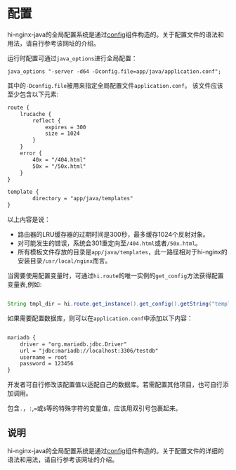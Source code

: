 # 配置

hi-nginx-java的全局配置系统是通过[config](https://github.com/lightbend/config)组件构造的。关于配置文件的语法和用法，请自行参考该网址的介绍。

运行时配置可通过`java_options`进行全局配置：
```nginx
java_options "-server -d64 -Dconfig.file=app/java/application.conf";
```
其中的`-Dconfig.file`被用来指定全局配置文件`application.conf`。
该文件应该至少包含以下元素:
```txt
route {
	lrucache {
		reflect {
			expires = 300
			size = 1024
		}
	}
    error {
        40x = "/404.html"
        50x = "/50x.html"
    } 
}

template {
        directory = "app/java/templates"
}


```
以上内容是说：
 - 路由器的LRU缓存器的过期时间是300秒，最多缓存1024个反射对象。
 - 对可能发生的错误，系统会301重定向至`/404.html`或者`/50x.html`。
 - 所有模板文件存放的目录是`app/java/templates`，此一路径相对于hi-nginx的安装目录`/usr/local/nginx`而言。

当需要使用配置变量时，可通过`hi.route`的唯一实例的`get_config`方法获得配置变量表,例如:
```java

String tmpl_dir = hi.route.get_instance().get_config().getString("template.directory");

```
如果需要配置数据库，则可以在`application.conf`中添加以下内容：
```txt

mariadb {
    driver = "org.mariadb.jdbc.Driver"
    url = "jdbc:mariadb://localhost:3306/testdb"
    username = root
    password = 123456
}
```
开发者可自行修改该配置值以适配自己的数据库。若需配置其他项目，也可自行添加调用。

包含`.`，`:`,`=`或`$`等的特殊字符的变量值，应该用双引号包裹起来。

## 说明
hi-nginx-java的全局配置系统是通过[config](https://github.com/lightbend/config)组件构造的。关于配置文件的详细的语法和用法，请自行参考该网址的介绍。
